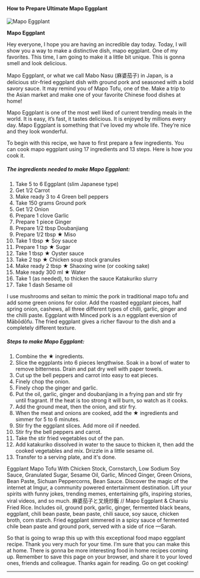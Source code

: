            

#### How to Prepare Ultimate Mapo Eggplant

![Mapo Eggplant](https://img-global.cpcdn.com/recipes/4559923422691328/751x532cq70/mapo-eggplant-recipe-main-photo.jpg)

**Mapo Eggplant**

Hey everyone, I hope you are having an incredible day today. Today, I will show you a way to make a distinctive dish, mapo eggplant. One of my favorites. This time, I am going to make it a little bit unique. This is gonna smell and look delicious.

Mapo Eggplant, or what we call Mabo Nasu (麻婆茄子) in Japan, is a delicious stir-fried eggplant dish with ground pork and seasoned with a bold savory sauce. It may remind you of Mapo Tofu, one of the. Make a trip to the Asian market and make one of your favorite Chinese food dishes at home!

Mapo Eggplant is one of the most well liked of current trending meals in the world. It is easy, it’s fast, it tastes delicious. It is enjoyed by millions every day. Mapo Eggplant is something that I’ve loved my whole life. They’re nice and they look wonderful.

To begin with this recipe, we have to first prepare a few ingredients. You can cook mapo eggplant using 17 ingredients and 13 steps. Here is how you cook it.

##### The ingredients needed to make Mapo Eggplant:

1.  Take 5 to 6 Eggplant (slim Japanese type)
2.  Get 1/2 Carrot
3.  Make ready 3 to 4 Green bell peppers
4.  Take 150 grams Ground pork
5.  Get 1/2 Onion
6.  Prepare 1 clove Garlic
7.  Prepare 1 piece Ginger
8.  Prepare 1/2 tbsp Doubanjiang
9.  Prepare 1/2 tbsp ★ Miso
10.  Take 1 tbsp ★ Soy sauce
11.  Prepare 1 tsp ★ Sugar
12.  Take 1 tbsp ★ Oyster sauce
13.  Take 2 tsp ★ Chicken soup stock granules
14.  Make ready 2 tbsp ★ Shaoxing wine (or cooking sake)
15.  Make ready 300 ml ★ Water
16.  Take 1 (as needed), to thicken the sauce Katakuriko slurry
17.  Take 1 dash Sesame oil

I use mushrooms and seitan to mimic the pork in traditional mapo tofu and add some green onions for color. Add the roasted eggplant pieces, half spring onion, cashews, all three different types of chilli, garlic, ginger and the chilli paste. Eggplant with Minced pork is a.n eggplant eversion of Mābōdōfu. The fried eggplant gives a richer flavour to the dish and a completely different texture.

##### Steps to make Mapo Eggplant:

1.  Combine the ★ ingredients.
2.  Slice the eggplants into 6 pieces lengthwise. Soak in a bowl of water to remove bitterness. Drain and pat dry well with paper towels.
3.  Cut up the bell peppers and carrot into easy to eat pieces.
4.  Finely chop the onion.
5.  Finely chop the ginger and garlic.
6.  Put the oil, garlic, ginger and doubanjiang in a frying pan and stir fry until fragrant. If the heat is too strong it will burn, so watch as it cooks.
7.  Add the ground meat, then the onion, and stir fry.
8.  When the meat and onions are cooked, add the ★ ingredients and simmer for 5 to 6 minutes.
9.  Stir fry the eggplant slices. Add more oil if needed.
10.  Stir fry the bell peppers and carrot.
11.  Take the stir fried vegetables out of the pan.
12.  Add katakuriko dissolved in water to the sauce to thicken it, then add the cooked vegetables and mix. Drizzle in a little sesame oil.
13.  Transfer to a serving plate, and it's done.

Eggplant Mapo Tofu With Chicken Stock, Cornstarch, Low Sodium Soy Sauce, Granulated Sugar, Sesame Oil, Garlic, Minced Ginger, Green Onions, Bean Paste, Sichuan Peppercorns, Bean Sauce. Discover the magic of the internet at Imgur, a community powered entertainment destination. Lift your spirits with funny jokes, trending memes, entertaining gifs, inspiring stories, viral videos, and so much. 麻婆茄子と叉焼炒飯 // Mapo Eggplant & Charsiu Fried Rice. Includes oil, ground pork, garlic, ginger, fermented black beans, eggplant, chili bean paste, bean paste, chili sauce, soy sauce, chicken broth, corn starch. Fried eggplant simmered in a spicy sauce of fermented chile bean paste and ground pork, served with a side of rice —Sarah.

So that is going to wrap this up with this exceptional food mapo eggplant recipe. Thank you very much for your time. I’m sure that you can make this at home. There is gonna be more interesting food in home recipes coming up. Remember to save this page on your browser, and share it to your loved ones, friends and colleague. Thanks again for reading. Go on get cooking!

* * *
